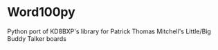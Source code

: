 # Word100py
Python port of KD8BXP's library for Patrick Thomas Mitchell's Little/Big Buddy Talker boards
